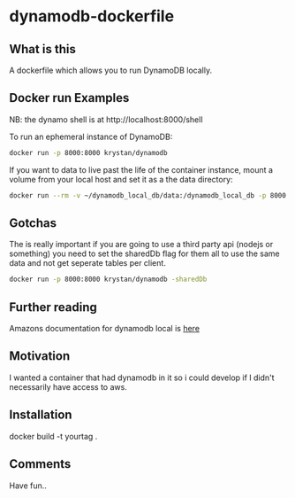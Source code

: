 # dynamodb-dockerfile
## What is this

A dockerfile which allows you to run DynamoDB locally.

## Docker run Examples

NB: the dynamo shell is at http://localhost:8000/shell

To run an ephemeral instance of DynamoDB:

```bash
docker run -p 8000:8000 krystan/dynamodb
```

If you want to data to live past the life of the container instance, mount a volume from your local host and set it as a the data directory:

```bash
docker run --rm -v ~/dynamodb_local_db/data:/dynamodb_local_db -p 8000:8000 krystan/dynamodb --dbPath /dynamodb_local_db
```

## Gotchas
The is really important if you are going to use a third party api (nodejs or something) you need to set the sharedDb flag for them all to use the same data and not
get seperate tables per client.

```bash
docker run -p 8000:8000 krystan/dynamodb -sharedDb
```

## Further reading
Amazons documentation for dynamodb local is [here](https://docs.aws.amazon.com/amazondynamodb/latest/developerguide/DynamoDBLocal.html)
## Motivation

I wanted a container that had dynamodb in it so i could develop if I didn't necessarily have access to aws.

## Installation

docker build -t yourtag .

## Comments

Have fun..
